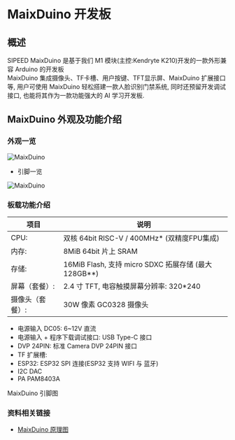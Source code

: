 # MaixDuino 开发板

## 概述

  SIPEED MaixDuino 是基于我们 M1 模块(主控:Kendryte K210)开发的一款外形兼容 Arduino 的开发板
  <br/>MaixDuino 集成摄像头、TF卡槽、用户按键、TFT显示屏、MaixDuino 扩展接口等, 用户可使用 MaixDuino 轻松搭建一款人脸识别门禁系统, 同时还预留开发调试接口, 也能将其作为一款功能强大的 AI 学习开发板.

## MaixDuino 外观及功能介绍

### 外观一览

![MaixDuino](../../assets/hardware/maix_duino/maixduino_4.png)

- 引脚一览

![MaixDuino](../../assets/hardware/maix_duino/sipeed_maixduin_pins.png)

### 板载功能介绍

| 项目 | 说明 |
| ---- | ---- |
|CPU: |双核 64bit RISC-V / 400MHz* (双精度FPU集成)|
|内存: |8MiB 64bit 片上 SRAM|
|存储: |16MiB Flash, 支持 micro SDXC 拓展存储 (最大128GB**)|
|屏幕（套餐）: |2.4 寸 TFT, 电容触摸屏幕分辨率: 320\*240 |
|摄像头（套餐）: | 30W 像素 GC0328 摄像头 |

- 电源输入 DC05: 6~12V 直流
- 电源输入 + 程序下载调试接口: USB Type-C 接口
- DVP 24PIN: 标准 Camera DVP 24PIN 接口
- TF 扩展槽:
- ESP32: ESP32 SPI 连接(ESP32 支持 WIFI 与 蓝牙)
- I2C DAC
- PA PAM8403A

MaixDuino 引脚图


### 资料相关链接

- [MaixDuino 原理图](https://dl.sipeed.com/MAIX/HDK/Sipeed-Maixduino)
